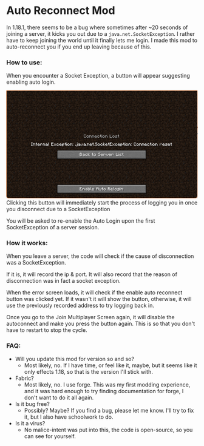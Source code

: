 <h1> Auto Reconnect Mod </h1>

In 1.18.1, there seems to be a bug where sometimes after ~20 seconds of joining a server, it kicks you out due to a ```java.net.SocketException```. I rather have to keep joining the world until it finally lets me login. I made this mod to auto-reconnect you if you end up leaving because of this.

<h3> How to use: </h3>
When you encounter a Socket Exception, a button will appear suggesting enabling auto login.

![img.png](img.png)
Clicking this button will immediately start the process of logging you in once you disconnect due to a SocketException

You will be asked to re-enable the Auto Login upon the first SocketException of a server session.


<h3>How it works: </h3>
When you leave a server, the code will check if the cause of disconnection was a SocketException.

If it is, it will record the ip & port. It will also record that the reason of disconnection was in fact a socket exception.

When the error screen loads, it will check if the enable auto reconnect button was clicked yet. If it wasn't it will show the button, otherwise, it will use the previously recorded address to try logging back in.

Once you go to the Join Multiplayer Screen again, it will disable the autoconnect and make you press the button again. This is so that you don't have to restart to stop the cycle.

<h3> FAQ: </h3>

* Will you update this mod for version so and so?
  * Most likely, no. If I have time, or feel like it, maybe, but it seems like it only effects 1.18, so that is the version I'll stick with.
* Fabric?
  * Most likely, no. I use forge. This was my first modding experience, and it was hard enough to try finding documentation for forge, I don't want to do it all again.
* Is it bug free?
  * Possibly? Maybe? If you find a bug, please let me know. I'll try to fix it, but I also have schoolwork to do.
* Is it a virus?
  * No malice-intent was put into this, the code is open-source, so you can see for yourself.